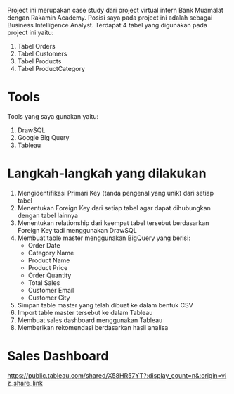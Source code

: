 Project ini merupakan case study dari project virtual intern Bank Muamalat dengan Rakamin Academy. Posisi saya pada project ini adalah sebagai Business Intelligence Analyst. Terdapat 4 tabel yang digunakan pada project ini yaitu:
1. Tabel Orders
2. Tabel Customers
3. Tabel Products
4. Tabel ProductCategory

# Tools
Tools yang saya gunakan yaitu:
1. DrawSQL
2. Google Big Query
3. Tableau

# Langkah-langkah yang dilakukan
1. Mengidentifikasi Primari Key (tanda pengenal yang unik) dari setiap tabel
2. Menentukan Foreign Key dari setiap tabel agar dapat dihubungkan dengan tabel lainnya
3. Menentukan relationship dari keempat tabel tersebut berdasarkan Foreign Key tadi menggunakan DrawSQL
4. Membuat table master menggunakan BigQuery yang berisi:
   - Order Date
   - Category Name
   - Product Name
   - Product Price
   - Order Quantity
   - Total Sales
   - Customer Email
   - Customer City
5. Simpan table master yang telah dibuat ke dalam bentuk CSV
6. Import table master tersebut ke dalam Tableau
7. Membuat sales dashboard menggunakan Tableau
8. Memberikan rekomendasi berdasarkan hasil analisa

# Sales Dashboard
https://public.tableau.com/shared/X58HR57YT?:display_count=n&:origin=viz_share_link
